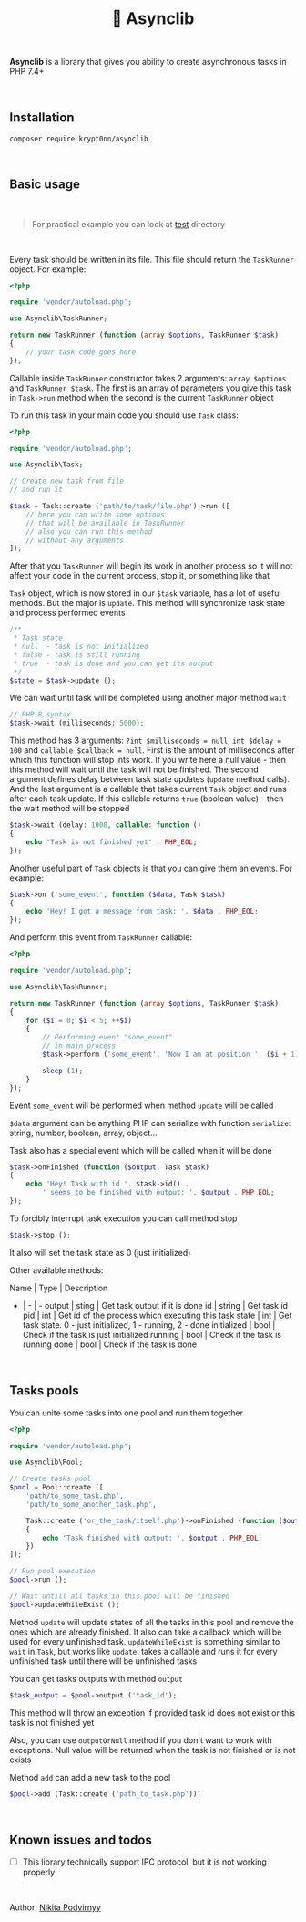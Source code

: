 <h1 align="center">🚀 Asynclib</h1>

<br>

**Asynclib** is a library that gives you ability to create asynchronous tasks in PHP 7.4+

<br>

## Installation

```
composer require krypt0nn/asynclib
```

<br>

## Basic usage

<br>

> For practical example you can look at [test](/test) directory

<br>

Every task should be written in its file. This file should return the `TaskRunner` object. For example:

```php
<?php

require 'vendor/autoload.php';

use Asynclib\TaskRunner;

return new TaskRunner (function (array $options, TaskRunner $task)
{
    // your task code goes here
});
```

Callable inside `TaskRunner` constructor takes 2 arguments: `array $options` and `TaskRunner $task`. The first is an array of parameters you give this task in `Task->run` method when the second is the current `TaskRunner` object

To run this task in your main code you should use `Task` class:

```php
<?php

require 'vendor/autoload.php';

use Asynclib\Task;

// Create new task from file
// and run it

$task = Task::create ('path/to/task/file.php')->run ([
    // here you can write some options
    // that will be available in TaskRunner
    // also you can run this method
    // without any arguments
]);
```

After that you `TaskRunner` will begin its work in another process so it will not affect your code in the current process, stop it, or something like that

`Task` object, which is now stored in our `$task` variable, has a lot of useful methods. But the major is `update`. This method will synchronize task state and process performed events

```php
/**
 * Task state
 * null  - task is not initialized
 * false - task is still running
 * true  - task is done and you can get its output
 */
$state = $task->update ();
```

We can wait until task will be completed using another major method `wait`

```php
// PHP 8 syntax
$task->wait (milliseconds: 5000);
```

This method has 3 arguments: `?int $milliseconds = null`, `int $delay = 100` and `callable $callback = null`. First is the amount of milliseconds after which this function will stop ints work. If you write here a null value - then this method will wait until the task will not be finished. The second argument defines delay between task state updates (`update` method calls). And the last argument is a callable that takes current `Task` object and runs after each task update. If this callable returns `true` (boolean value) - then the wait method will be stopped

```php
$task->wait (delay: 1000, callable: function ()
{
    echo 'Task is not finished yet' . PHP_EOL;
});
```

Another useful part of `Task` objects is that you can give them an events. For example:

```php
$task->on ('some_event', function ($data, Task $task)
{
    echo 'Hey! I got a message from task: '. $data . PHP_EOL;
});
```

And perform this event from `TaskRunner` callable:

```php
<?php

require 'vendor/autoload.php';

use Asynclib\TaskRunner;

return new TaskRunner (function (array $options, TaskRunner $task)
{
    for ($i = 0; $i < 5; ++$i)
    {
        // Performing event "some_event"
        // in main process
        $task->perform ('some_event', 'Now I am at position '. ($i + 1));

        sleep (1);
    }
});
```

Event `some_event` will be performed when method `update` will be called

`$data` argument can be anything PHP can serialize with function `serialize`: string, number, boolean, array, object...

Task also has a special event which will be called when it will be done

```php
$task->onFinished (function ($output, Task $task)
{
    echo 'Hey! Task with id '. $task->id() .
        ' seems to be finished with output: '. $output . PHP_EOL;
});
```

To forcibly interrupt task execution you can call method stop

```php
$task->stop ();
```

It also will set the task state as 0 (just initialized)

Other available methods:

Name | Type | Description
- | - | -
output | sting | Get task output if it is done
id | string | Get task id
pid | int | Get id of the process which executing this task
state | int | Get task state. 0 - just initialized, 1 - running, 2 - done
initialized | bool | Check if the task is just initialized
running | bool | Check if the task is running
done | bool | Check if the task is done

<br>

## Tasks pools

You can unite some tasks into one pool and run them together

```php
<?php

require 'vendor/autoload.php';

use Asynclib\Pool;

// Create tasks pool
$pool = Pool::create ([
    'path/to_some_task.php',
    'path/to_some_another_task.php',

    Task::create ('or_the_task/itself.php')->onFinished (function ($output)
    {
        echo 'Task finished with output: '. $output . PHP_EOL;
    })
]);

// Run pool execution
$pool->run ();

// Wait untill all tasks in this pool will be finished
$pool->updateWhileExist ();
```

Method `update` will update states of all the tasks in this pool and remove the ones which are already finished. It also can take a callback which will be used for every unfinished task. `updateWhileExist` is something similar to `wait` in `Task`, but works like `update`: takes a callable and runs it for every unfinished task until there will be unfinished tasks

You can get tasks outputs with method `output`

```php
$task_output = $pool->output ('task_id');
```

This method will throw an exception if provided task id does not exist or this task is not finished yet

Also, you can use `outputOrNull` method if you don't want to work with exceptions. Null value will be returned when the task is not finished or is not exists

Method `add` can add a new task to the pool

```php
$pool->add (Task::create ('path_to_task.php'));
```

<br>

## Known issues and todos

- [ ] This library technically support IPC protocol, but it is not working properly

<br>

Author: [Nikita Podvirnyy](https://vk.com/technomindlp)